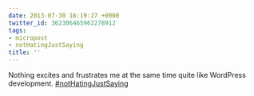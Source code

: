 ```yaml
---
date: 2013-07-30 16:19:27 +0000
twitter_id: 362306465962278912
tags:
- micropost
- notHatingJustSaying
title: ''
---
```


Nothing excites and frustrates me at the same time quite like WordPress development. [#notHatingJustSaying](https://twitter.com/hashtag/notHatingJustSaying)
